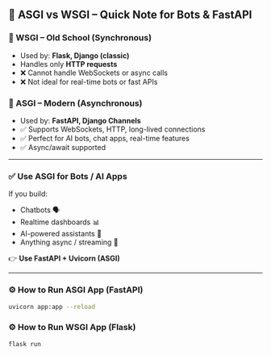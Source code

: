 
## 🤖 ASGI vs WSGI – Quick Note for Bots & FastAPI

### 🔸 WSGI – Old School (Synchronous)

* Used by: **Flask, Django (classic)**
* Handles only **HTTP requests**
* ❌ Cannot handle WebSockets or async calls
* ❌ Not ideal for real-time bots or fast APIs

### 🔹 ASGI – Modern (Asynchronous)

* Used by: **FastAPI, Django Channels**
* ✅ Supports WebSockets, HTTP, long-lived connections
* ✅ Perfect for AI bots, chat apps, real-time features
* ✅ Async/await supported

---

### ✅ Use ASGI for Bots / AI Apps

If you build:

* Chatbots 🗣️
* Realtime dashboards 📊
* AI-powered assistants 🤖
* Anything async / streaming 🚀

👉 **Use FastAPI + Uvicorn (ASGI)**

---

### ⚙️ How to Run ASGI App (FastAPI)

```bash
uvicorn app:app --reload
```

### ⚙️ How to Run WSGI App (Flask)

```bash
flask run
```
